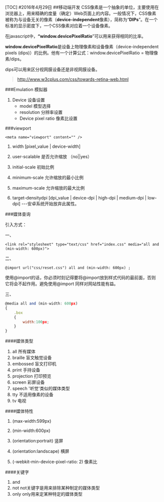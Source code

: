 [TOC]#2016年4月29日##移动端开发CSS像素是一个抽象的单位，主要使用在浏览器上，用来精确的度量（确定）Web页面上的内容。一般情况下，CSS像素被称为与设备无关的像素（**device-independent**像素），简称为“**DIPs**”。在一个标准的显示密度下，一个CSS像素对应着一个设备像素。在javascript中，**“window.devicePixelRatio**”可以用来获得相同的比率。**window.devicePixelRatio**是设备上物理像素和设备像素（device-independent pixels (dips)）的比例。他有一个计算公式：window.devicePixelRatio = 物理像素/dips。dips可以用来区分视网膜设备还是非视网膜设备。>http://www.w3cplus.com/css/towards-retina-web.html###Emulation 模拟器1. Device 设备设置     + model 模型选择     + resolution 分辨率设置     + Device pixel ratio 像素比设置###viewport    <meta name="viewport" content="" />1. width [pixel_value | device-width]2. user-scalable 是否允许缩放 （no||yes）3. initial-scale 初始比例4. minimum-scale 允许缩放的最小比例5. maximum-scale 允许缩放的最大比例 6. target-densitydpi [dpi_value | device-dpi | high-dpi | medium-dpi | low-dpi] ---安卓系统开始放弃此属性。###媒体查询引入方式：一、    <link rel="stylesheet" type="text/css" href="index.css" media="all and (min-width: 600px)">二、    @import url("css/reset.css") all and (min-width: 600px) ;使用@import的话，你必须时刻记得要将@import放到样式代码的最前面，否则它将会不起作用。避免使用@import 同样对网站性能有益。三、```js@media all and (min-width: 600px){    .box    {        width:100px;    }}```####媒体类型1. all 所有媒体2. braille 盲文触觉设备3. embossed 盲文打印机4. print 手持设备 5. projection 打印预览6. screen 彩屏设备7. speech '听觉'类似的媒体类型8. tty 不适用像素的设备9. tv  电视####媒体特性1. (max-width:599px) 2. (min-width:600px) 3. (orientation:portrait) 竖屏4. (orientation:landscape)        横屏5. (-webkit-min-device-pixel-ratio: 2) 像素比####关键字1. and2. not      not关键字是用来排除某种制定的媒体类型3. only     only用来定某种特定的媒体类型